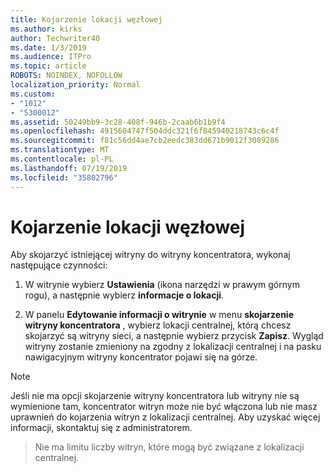 ```yaml
---
title: Kojarzenie lokacji węzłowej
ms.author: kirks
author: Techwriter40
ms.date: 1/3/2019
ms.audience: ITPro
ms.topic: article
ROBOTS: NOINDEX, NOFOLLOW
localization_priority: Normal
ms.custom:
- "1012"
- "5300012"
ms.assetid: 50249bb9-3c28-408f-946b-2caab6b1b9f4
ms.openlocfilehash: 4915604747f504ddc321f6f845940218743c6c4f
ms.sourcegitcommit: f81c56dd4ae7cb2eedc383dd671b9012f3089286
ms.translationtype: MT
ms.contentlocale: pl-PL
ms.lasthandoff: 07/19/2019
ms.locfileid: "35802796"
---
```

# <a name="associate-a-hub-site"></a>Kojarzenie lokacji węzłowej

Aby skojarzyć istniejącej witryny do witryny koncentratora, wykonaj następujące czynności:
  
1. W witrynie wybierz **Ustawienia** (ikona narzędzi w prawym górnym rogu), a następnie wybierz **informacje o lokacji**.

2. W panelu **Edytowanie informacji o witrynie** w menu **skojarzenie witryny koncentratora** , wybierz lokacji centralnej, którą chcesz skojarzyć są witryny sieci, a następnie wybierz przycisk **Zapisz**. Wygląd witryny zostanie zmieniony na zgodny z lokalizacji centralnej i na pasku nawigacyjnym witryny koncentrator pojawi się na górze.

 > [!Note]
>Jeśli nie ma opcji skojarzenie witryny koncentratora lub witryny nie są wymienione tam, koncentrator witryn może nie być włączona lub nie masz uprawnień do kojarzenia witryn z lokalizacji centralnej. Aby uzyskać więcej informacji, skontaktuj się z administratorem.

>Nie ma limitu liczby witryn, które mogą być związane z lokalizacji centralnej.
  
